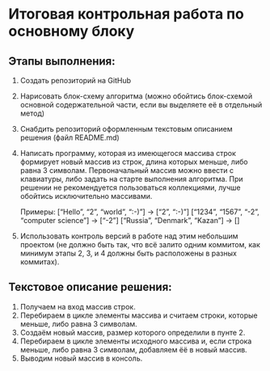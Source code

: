 # Итоговая контрольная работа по основному блоку

## Этапы выполнения:
1. Создать репозиторий на GitHub
2. Нарисовать блок-схему алгоритма (можно обойтись блок-схемой основной содержательной части, если вы выделяете её в отдельный метод)
3. Снабдить репозиторий оформленным текстовым описанием решения (файл README.md)
4. Написать программу, которая из имеющегося массива строк формирует новый массив из строк, длина которых меньше, либо равна 3 символам. Первоначальный массив можно ввести с клавиатуры, либо задать на старте выполнения алгоритма. При решении не рекомендуется пользоваться коллекциями, лучше обойтись исключительно массивами.

    Примеры:
    [“Hello”, “2”, “world”, “:-)”] → [“2”, “:-)”]
    [“1234”, “1567”, “-2”, “computer science”] → [“-2”]
    [“Russia”, “Denmark”, “Kazan”] → []

5. Использовать контроль версий в работе над этим небольшим проектом (не должно быть так, что всё залито одним коммитом, как минимум этапы 2, 3, и 4 должны быть расположены в разных коммитах).

## Текстовое описание решения:
1. Получаем на вход массив строк.
2. Перебираем в цикле элементы массива и считаем строки, которые меньше, либо равна 3 символам.
3. Создаём новый массив, размер которого определили в пунте 2.
4. Перебираем в цикле элементы исходного массива и, если строка меньше, либо равна 3 символам, добавляем ёё в новый массив.
5. Выводим новый массив в консоль.
